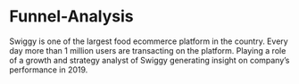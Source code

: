 # Funnel-Analysis
 Swiggy is one of the largest food ecommerce platform in the country. Every day more than 1 million users are transacting on the platform. Playing a role of a growth and strategy analyst of Swiggy generating insight on company’s performance in 2019. 

